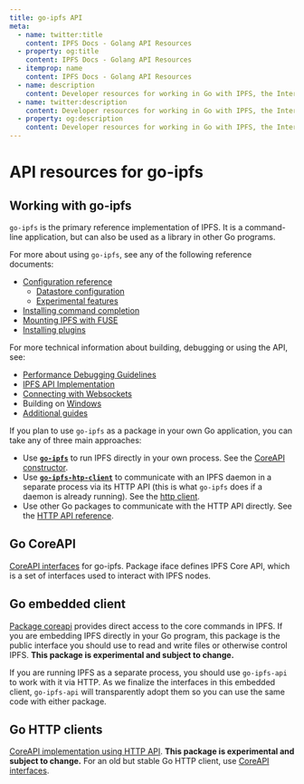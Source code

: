 ```yaml
---
title: go-ipfs API
meta:
  - name: twitter:title
    content: IPFS Docs - Golang API Resources
  - property: og:title
    content: IPFS Docs - Golang API Resources
  - itemprop: name
    content: IPFS Docs - Golang API Resources
  - name: description
    content: Developer resources for working in Go with IPFS, the InterPlanetary File System.
  - name: twitter:description
    content: Developer resources for working in Go with IPFS, the InterPlanetary File System.
  - property: og:description
    content: Developer resources for working in Go with IPFS, the InterPlanetary File System.
---
```


# API resources for go-ipfs

## Working with go-ipfs

`go-ipfs` is the primary reference implementation of IPFS. It is a command-line application, but can also be used as a library in other Go programs.

For more about using `go-ipfs`, see any of the following reference documents:

- [Configuration reference](https://github.com/ipfs/go-ipfs/blob/master/docs/config.md)
  - [Datastore configuration](https://github.com/ipfs/go-ipfs/blob/master/docs/datastores.md)
  - [Experimental features](https://github.com/ipfs/go-ipfs/blob/master/docs/experimental-features.md)
- [Installing command completion](https://github.com/ipfs/go-ipfs/blob/master/docs/command-completion.md)
- [Mounting IPFS with FUSE](https://github.com/ipfs/go-ipfs/blob/master/docs/fuse.md)
- [Installing plugins](https://github.com/ipfs/go-ipfs/blob/master/docs/plugins.md)

For more technical information about building, debugging or using the API, see:

- [Performance Debugging Guidelines](https://github.com/ipfs/go-ipfs/blob/master/docs/debug-guide.md)
- [IPFS API Implementation](https://github.com/ipfs/go-ipfs/blob/master/docs/implement-api-bindings.md)
- [Connecting with Websockets](https://github.com/ipfs/go-ipfs/blob/master/docs/transports.md)
- Building on [Windows](https://github.com/ipfs/go-ipfs/blob/master/docs/windows.md)
- [Additional guides](https://github.com/ipfs/go-ipfs/blob/master/docs/)

If you plan to use `go-ipfs` as a package in your own Go application, you can take any of three main approaches:

- Use **[`go-ipfs`](https://github.com/ipfs/go-ipfs)** to run IPFS directly in your own process. See the [CoreAPI constructor](/go/pkg/go-ipfs/core/coreapi).
- Use **[`go-ipfs-htp-client`](https://github.com/ipfs/go-ipfs-http-client)** to communicate with an IPFS daemon in a separate process via its HTTP API (this is what `go-ipfs` does if a daemon is already running). See the [http client](/go/pkg/go-ipfs-http-client).
- Use other Go packages to communicate with the HTTP API directly. See the [HTTP API reference](/reference/http/api/).

## Go CoreAPI

[CoreAPI interfaces](https://godoc.org/github.com/ipfs/interface-go-ipfs-core) for go-ipfs. Package iface defines IPFS Core API, which is a set of interfaces used to interact with IPFS nodes.

## Go embedded client

[Package coreapi](https://godoc.org/github.com/ipfs/go-ipfs/core/coreapi) provides direct access to the core commands in IPFS. If you are embedding IPFS directly in your Go program, this package is the public interface you should use to read and write files or otherwise control IPFS. **This package is experimental and subject to change.**

If you are running IPFS as a separate process, you should use `go-ipfs-api` to work with it via HTTP. As we finalize the interfaces in this embedded client, `go-ipfs-api` will transparently adopt them so you can use the same code with either package.

## Go HTTP clients

[CoreAPI implementation using HTTP API](https://godoc.org/github.com/ipfs/go-ipfs-http-client). **This package is experimental and subject to change.** For an old but stable Go HTTP client, use [CoreAPI interfaces](https://godoc.org/github.com/ipfs/interface-go-ipfs-core).
